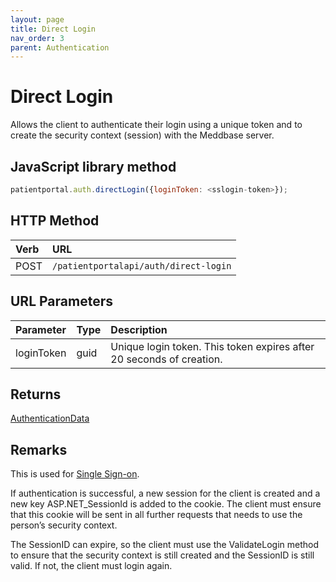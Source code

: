 ```yaml
---
layout: page
title: Direct Login
nav_order: 3
parent: Authentication
---
```


# Direct Login

Allows the client to authenticate their login using a unique token and to create the security context (session) with the Meddbase server.

## JavaScript library method

```javascript
patientportal.auth.directLogin({loginToken: <sslogin-token>});
```

## HTTP Method

| Verb | URL                                               |
|:-----|:--------------------------------------------------|
| POST | `/patientportalapi/auth/direct-login` |

## URL Parameters

| Parameter | Type   | Description                                                 |
|:----------|:-------|:------------------------------------------------------------|
| loginToken | guid | Unique login token. This token expires after 20 seconds of creation. |

## Returns

[AuthenticationData](../objects-and-data-types/authenticationdata)

## Remarks

This is used for [Single Sign-on](#_Single_sign-on).

If authentication is successful, a new session for the client is created and a new key ASP.NET_SessionId is added to the cookie. The client must ensure that this cookie will be sent in all further requests that needs to use the person’s security context.

The SessionID can expire, so the client must use the ValidateLogin method to ensure that the security context is still created and the SessionID is still valid. If not, the client must login again.

